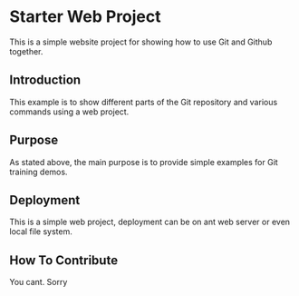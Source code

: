 # Starter Web Project

This is a simple website project for
showing how to use Git and Github together.

## Introduction

This example is to show different parts
of the Git repository and various commands
using a web project.

## Purpose

As stated above, the main purpose is to provide
simple examples for Git training demos.

## Deployment

This is a simple web project, deployment can be
on ant web server or even local file system.

## How To Contribute

You cant. Sorry

